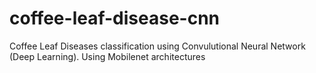 # coffee-leaf-disease-cnn
Coffee Leaf Diseases classification using Convulutional Neural Network (Deep Learning). Using Mobilenet architectures
